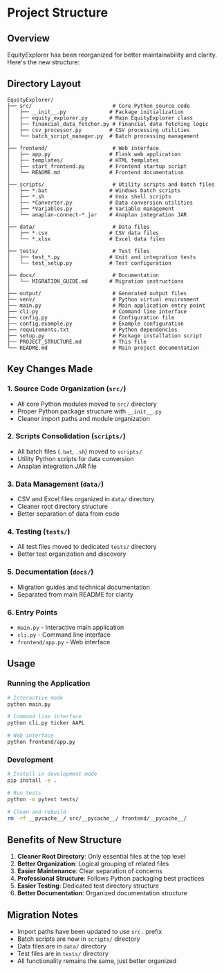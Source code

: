 # Project Structure

## Overview
EquityExplorer has been reorganized for better maintainability and clarity. Here's the new structure:

## Directory Layout

```
EquityExplorer/
├── src/                          # Core Python source code
│   ├── __init__.py              # Package initialization
│   ├── equity_explorer.py       # Main EquityExplorer class
│   ├── financial_data_fetcher.py # Financial data fetching logic
│   ├── csv_processor.py         # CSV processing utilities
│   └── batch_script_manager.py  # Batch processing management
│
├── frontend/                     # Web interface
│   ├── app.py                   # Flask web application
│   ├── templates/               # HTML templates
│   ├── start_frontend.py        # Frontend startup script
│   └── README.md                # Frontend documentation
│
├── scripts/                      # Utility scripts and batch files
│   ├── *.bat                    # Windows batch scripts
│   ├── *.sh                     # Unix shell scripts
│   ├── *Converter.py            # Data conversion utilities
│   ├── *Variables.py            # Variable management
│   └── anaplan-connect-*.jar    # Anaplan integration JAR
│
├── data/                         # Data files
│   ├── *.csv                    # CSV data files
│   └── *.xlsx                   # Excel data files
│
├── tests/                        # Test files
│   ├── test_*.py                # Unit and integration tests
│   └── test_setup.py            # Test configuration
│
├── docs/                         # Documentation
│   └── MIGRATION_GUIDE.md       # Migration instructions
│
├── output/                       # Generated output files
├── venv/                         # Python virtual environment
├── main.py                       # Main application entry point
├── cli.py                        # Command line interface
├── config.py                     # Configuration file
├── config.example.py             # Example configuration
├── requirements.txt              # Python dependencies
├── setup.py                      # Package installation script
├── PROJECT_STRUCTURE.md          # This file
└── README.md                     # Main project documentation
```

## Key Changes Made

### 1. **Source Code Organization** (`src/`)
- All core Python modules moved to `src/` directory
- Proper Python package structure with `__init__.py`
- Cleaner import paths and module organization

### 2. **Scripts Consolidation** (`scripts/`)
- All batch files (`.bat`, `.sh`) moved to `scripts/`
- Utility Python scripts for data conversion
- Anaplan integration JAR file

### 3. **Data Management** (`data/`)
- CSV and Excel files organized in `data/` directory
- Cleaner root directory structure
- Better separation of data from code

### 4. **Testing** (`tests/`)
- All test files moved to dedicated `tests/` directory
- Better test organization and discovery

### 5. **Documentation** (`docs/`)
- Migration guides and technical documentation
- Separated from main README for clarity

### 6. **Entry Points**
- `main.py` - Interactive main application
- `cli.py` - Command line interface
- `frontend/app.py` - Web interface

## Usage

### Running the Application
```bash
# Interactive mode
python main.py

# Command line interface
python cli.py ticker AAPL

# Web interface
python frontend/app.py
```

### Development
```bash
# Install in development mode
pip install -e .

# Run tests
python -m pytest tests/

# Clean and rebuild
rm -rf __pycache__/ src/__pycache__/ frontend/__pycache__/
```

## Benefits of New Structure

1. **Cleaner Root Directory**: Only essential files at the top level
2. **Better Organization**: Logical grouping of related files
3. **Easier Maintenance**: Clear separation of concerns
4. **Professional Structure**: Follows Python packaging best practices
5. **Easier Testing**: Dedicated test directory structure
6. **Better Documentation**: Organized documentation structure

## Migration Notes

- Import paths have been updated to use `src.` prefix
- Batch scripts are now in `scripts/` directory
- Data files are in `data/` directory
- Test files are in `tests/` directory
- All functionality remains the same, just better organized 